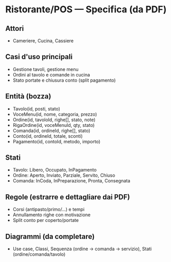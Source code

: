 # Ristorante/POS — Specifica (da PDF)

## Attori
- Cameriere, Cucina, Cassiere

## Casi d'uso principali
- Gestione tavoli, gestione menu
- Ordini al tavolo e comande in cucina
- Stato portate e chiusura conto (split pagamento)

## Entità (bozza)
- Tavolo(id, posti, stato)
- VoceMenu(id, nome, categoria, prezzo)
- Ordine(id, tavoloId, righe[], stato, note)
- RigaOrdine(id, voceMenuId, qty, stato)
- Comanda(id, ordineId, righe[], stato)
- Conto(id, ordineId, totale, sconti)
- Pagamento(id, contoId, metodo, importo)

## Stati
- Tavolo: Libero, Occupato, InPagamento
- Ordine: Aperto, Inviato, Parziale, Servito, Chiuso
- Comanda: InCoda, InPreparazione, Pronta, Consegnata

## Regole (estrarre e dettagliare dai PDF)
- Corsi (antipasto/primo/...) e tempi
- Annullamento righe con motivazione
- Split conto per coperto/portate

## Diagrammi (da completare)
- Use case, Classi, Sequenza (ordine → comanda → servizio), Stati (ordine/comanda/tavolo)